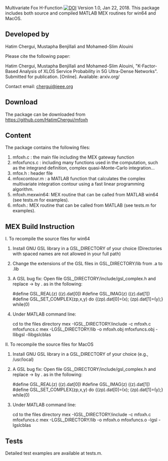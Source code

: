 Multivariate Fox H-Function [![DOI](https://zenodo.org/badge/118521202.svg)](https://zenodo.org/badge/latestdoi/118521202)
Version 1.0, Jan 22, 2018. 
This package includes both source and compiled MATLAB MEX routines for win64 and MacOS.

Developed by
-------------

Hatim Chergui, Mustapha Benjillali and Mohamed-Slim Alouini

Please cite the following paper:

Hatim Chergui, Mustapha Benjillali and Mohamed-Slim Alouini, "K-Factor-Based Analysis 
of XLOS Service Probability in 5G Ultra-Dense Networks". Submitted for publication. [Online]. Available: arxiv.org/

Contact email: chergui@ieee.org

Download
--------

The package can be downloaded from https://github.com/HatimChergui/mfoxh

Content
-------

The package contains the following files:

1. mfoxh.c       : the main file including the MEX gateway function
2. mfoxfuncs.c   : including many functions used in the computation, such as the integrand definition, complex quasi-Monte-Carlo integration...
3. mfox.h        : header file
4. mfoxcontour.m : a MATLAB function that calculates the complex multivariate integration contour using a fast linear programming algorithm.
5. mfoxh.mexwin64: MEX routine that can be called from MATLAB win64 (see tests.m for examples).
6. mfoxh.: MEX routine that can be called from MATLAB (see tests.m for examples).

MEX Build Instruction
---------------------

I. To recompile the source files for win64

1. Install GNU GSL library in a GSL_DIRECTORY of your choice (Directories with spaced names are not allowed in your full path)

2. Change the extensions of the GSL files in GSL_DIRECTORY/lib from .a to .lib

3. A GSL bug fix: Open file GSL_DIRECTORY/include/gsl_complex.h and replace -> by . as in the following:

   #define GSL_REAL(z)     ((z).dat[0])
   #define GSL_IMAG(z)     ((z).dat[1])
   #define GSL_SET_COMPLEX(zp,x,y) do {(zp).dat[0]=(x); (zp).dat[1]=(y);} while(0)

4. Under MATLAB command line: 

   cd to the files directory
   mex -IGSL_DIRECTORY/include -c mfoxh.c mfoxfuncs.c
   mex -LGSL_DIRECTORY/lib -o mfoxh.obj mfoxfuncs.obj -llibgsl -llibgslcblas


II. To recompile the source files for MacOS

1. Install GNU GSL library in a GSL_DIRECTORY of your choice (e.g., /usr/local)

2. A GSL bug fix: Open file GSL_DIRECTORY/include/gsl_complex.h and replace -> by . as in the following:

   #define GSL_REAL(z)     ((z).dat[0])
   #define GSL_IMAG(z)     ((z).dat[1])
   #define GSL_SET_COMPLEX(zp,x,y) do {(zp).dat[0]=(x); (zp).dat[1]=(y);} while(0)

3. Under MATLAB command line: 

   cd to the files directory
   mex -IGSL_DIRECTORY/include -c mfoxh.c mfoxfuncs.c
   mex -LGSL_DIRECTORY/lib -o mfoxh.o mfoxfuncs.o -lgsl -lgslcblas


Tests
-----

Detailed test examples are available at tests.m.
